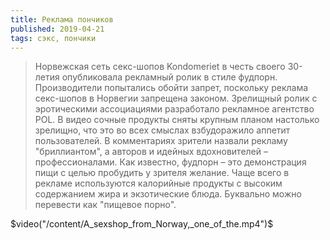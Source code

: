```yaml
---
title: Реклама пончиков
published: 2019-04-21
tags: сэкс, пончики
---
```

> Норвежская сеть секс-шопов Kondomeriet в честь своего 30-летия опубликовала рекламный ролик в стиле фудпорн.
Производители попытались обойти запрет, поскольку реклама секс-шопов в Норвегии запрещена законом.
Зрелищный ролик с эротическими ассоциациями разработало рекламное агентство POL. В видео сочные продукты сняты крупным планом настолько зрелищно, что это во всех смыслах взбудоражило аппетит пользователей.
В комментариях зрители назвали рекламу "бриллиантом", а авторов и идейных вдохновителей – профессионалами.
Как известно, фудпорн – это демонстрация пищи с целью пробудить у зрителя желание. Чаще всего в рекламе используются калорийные продукты с высоким содержанием жира и экзотические блюда. Буквально можно перевести как "пищевое порно".

$video("/content/A_sexshop_from_Norway,_one_of_the.mp4")$
